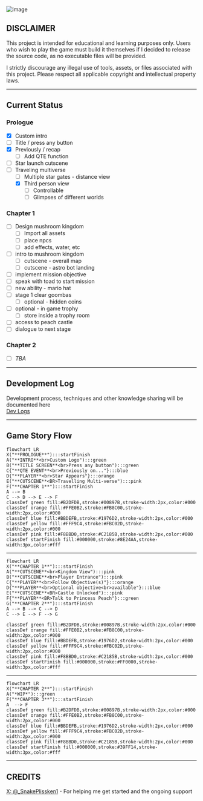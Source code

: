 ![image](https://github.com/user-attachments/assets/60ae159b-fc7b-4601-b8bd-cc990e538b0f)

## **DISCLAIMER**

This project is intended for educational and learning purposes only. Users who wish to play the game must build it themselves if I decided to release the source code, as no executable files will be provided.

I strictly discourage any illegal use of tools, assets, or files associated with this project. Please respect all applicable copyright and intellectual property laws.

-----------

## **Current Status** 

### Prologue

- [x] Custom intro
- [ ] Title / press any button
- [x] Previously / recap
  - [ ] Add QTE function
- [ ] Star launch cutscene
- [ ] Traveling multiverse
  - [ ] Multiple star gates - distance view
  - [x] Third person view
    - [ ] Controllable
    - [ ] Glimpses of different worlds
      
### Chapter 1
- [ ] Design mushroom kingdom
  - [ ] Import all assets
  - [ ] place npcs
  - [ ] add effects, water, etc
- [ ] intro to mushroom kingdom
  - [ ] cutscene - overall map
  - [ ] cutscene - astro bot landing
- [ ] implement mission objective
- [ ] speak with toad to start mission
- [ ] new ability - mario hat
- [ ] stage 1 clear goombas
  - [ ] optional - hidden coins
- [ ] optional - in game trophy
  - [ ] store inside a trophy room
- [ ] access to peach castle
- [ ] dialogue to next stage

<!---Idea: implement minigames for trophy reward1. Mariokart2. Luigi mansion3. Slaparazzi-->

### Chapter 2
- [ ] *TBA*

<!---
Ch2
 - [ ] ideas to next map   - [ ] luigi mansion   - [ ] zelda   - [ ] kirby   - [ ] splatoon - [ ] or kart our way thru rainbow bridge
-->

----------

## **Development Log**

Development process, techniques and other knowledge sharing will be documented here<br>[Dev Logs](DevLog/)

----------

## **Game Story Flow**

```mermaid
flowchart LR
X("**PROLOGUE**"):::startFinish
A("**INTRO**<br>Custom Logo"):::green
B("**TITLE SCREEN**<br>Press any button"):::green
C{"**QTE EVENT**<br>Previously on..."}:::blue
D{"**PLAYER**<br>Star Appears"}:::orange
E("**CUTSCENE**<BR>Travelling Multi-verse"):::pink
F("**CHAPTER 1**"):::startFinish
A --> B 
C --> D --> E --> F
classDef green fill:#B2DFDB,stroke:#00897B,stroke-width:2px,color:#000
classDef orange fill:#FFE0B2,stroke:#FB8C00,stroke-width:2px,color:#000
classDef blue fill:#BBDEFB,stroke:#1976D2,stroke-width:2px,color:#000
classDef yellow fill:#FFF9C4,stroke:#FBC02D,stroke-width:2px,color:#000
classDef pink fill:#F8BBD0,stroke:#C2185B,stroke-width:2px,color:#000
classDef startFinish fill:#000000,stroke:#8E24AA,stroke-width:3px,color:#fff
```
----------
```mermaid
flowchart LR
X("**CHAPTER 1**"):::startFinish
A("**CUTSCENE**<br>Kingdom View"):::pink
B("**CUTSCENE**<br>Player Entrance"):::pink
C{"**PLAYER**<br>Follow Objective(s)"}:::orange
D{"**PLAYER**<br>Optional objective<br>available"}:::blue
E("**CUTSCENE**<BR>Castle Unlocked"):::pink
F{"**PLAYER**<BR>Talk to Princess Peach"}:::green
G("**CHAPTER 2**"):::startFinish
A --> B --> C --> D
C --> E --> F --> G

classDef green fill:#B2DFDB,stroke:#00897B,stroke-width:2px,color:#000
classDef orange fill:#FFE0B2,stroke:#FB8C00,stroke-width:2px,color:#000
classDef blue fill:#BBDEFB,stroke:#1976D2,stroke-width:2px,color:#000
classDef yellow fill:#FFF9C4,stroke:#FBC02D,stroke-width:2px,color:#000
classDef pink fill:#F8BBD0,stroke:#C2185B,stroke-width:2px,color:#000
classDef startFinish fill:#000000,stroke:#FF0000,stroke-width:3px,color:#fff
```
----------
```mermaid
flowchart LR
X("**CHAPTER 2**"):::startFinish
A("*WIP*"):::green
F("**CHAPTER 3**"):::startFinish
A  --> F
classDef green fill:#B2DFDB,stroke:#00897B,stroke-width:2px,color:#000
classDef orange fill:#FFE0B2,stroke:#FB8C00,stroke-width:2px,color:#000
classDef blue fill:#BBDEFB,stroke:#1976D2,stroke-width:2px,color:#000
classDef yellow fill:#FFF9C4,stroke:#FBC02D,stroke-width:2px,color:#000
classDef pink fill:#F8BBD0,stroke:#C2185B,stroke-width:2px,color:#000
classDef startFinish fill:#000000,stroke:#39FF14,stroke-width:3px,color:#fff
```

-----------

## **CREDITS**

[X: @_SnakePlissken1](https://twitter.com/_SnakePlissken1) - For helping me get started and the ongoing support
